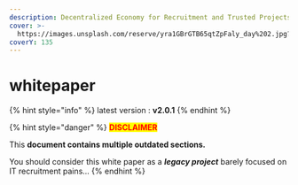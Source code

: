 ```yaml
---
description: Decentralized Economy for Recruitment and Trusted Projects
cover: >-
  https://images.unsplash.com/reserve/yra1GBrGTB65qtZpFaly_day%202.jpg?crop=entropy&cs=srgb&fm=jpg&ixid=M3wxOTcwMjR8MHwxfHNlYXJjaHwxfHxwb2xsZW58ZW58MHx8fHwxNjg5MTE1NjQxfDA&ixlib=rb-4.0.3&q=85
coverY: 135
---
```


# whitepaper

{% hint style="info" %}
latest version : **v2.0.1**
{% endhint %}

{% hint style="danger" %}
<mark style="color:red;">**DISCLAIMER**</mark>

This **document contains multiple outdated sections.**

You should consider this white paper as a _**legacy project**_ barely focused on IT recruitment pains...
{% endhint %}

